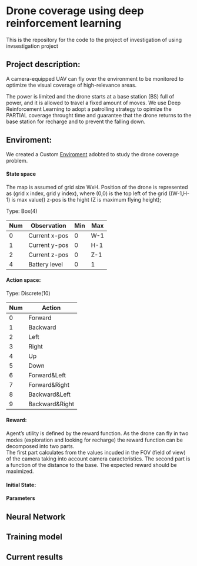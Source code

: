 # Drone coverage using deep reinforcement learning
This is the repository for the code to the project of investigation of using invsestigation project

## Project description:
A camera-equipped UAV can fly over the environment to be monitored to optimize the visual coverage of high-relevance areas. 

The power is limited and the drone starts at a base station (BS) full of power, and it is allowed to travel a fixed amount of moves. 
We use Deep Reinforcement Learning to adopt a patrolling strategy to opimize the PARTIAL coverage throught time and guarantee that the drone returns to the base station for recharge and to prevent the falling down.


## Enviroment:

We created a Custom [Enviroment](https://github.com/AlinaKasiuk/Basic-Drone-Coverage/edit/main/gym_drone/envs/drone_env.py) adobted to study the drone coverage problem.

#### State space
     
The map is assumed of grid size WxH. Position of the drone is represented as (grid x index, grid y index), where (0,0) is the top left of the grid ((W-1,H-1) is max value)) z-pos is the hight (Z is maximum flying height);
     
Type: Box(4)

Num |    Observation    |   Min   |    Max
----|-------------------|---------|-----------
0   |    Current x-pos  |    0    |    W-1
1   |    Current y-pos  |    0    |    H-1
2   |    Current z-pos  |    0    |    Z-1
4   |    Battery level  |    0    |     1

#### Action space:

Type: Discrete(10)

Num  |  Action
-----|------------------
0    |  Forward
1    |  Backward
2    |  Left
3    |  Right
4    |  Up      
5    |  Down   
6    |  Forward&Left
7    |  Forward&Right 
8    |  Backward&Left
9    |  Backward&Right 

#### Reward:

Agent’s utility is deﬁned by the reward function.
As the drone can fly in two modes (exploration and looking for recharge) the reward function can be decomposed into two parts.  
The first part calculates from the values incuded in the FOV (field of view) of the camera taking into account camera caracteristics.
The second part is a function of the distance to the base.
The expected reward should be maximized. 


#### Initial State:

#### Parameters

## Neural Network

## Training model

## Current results


